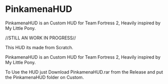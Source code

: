 # PinkamenaHUD
PinkamenaHUD is an Custom HUD for Team Fortress 2, Heavily inspired by My Little Pony.

//STILL AN WORK IN PROGRESS//

This HUD its made from Scratch.

PinkamenaHUD is an Custom HUD for Team Fortress 2, Heavily inspired by My Little Pony.

To Use the HUD just Download PinkamenaHUD.rar from the Release and put the PinkamenaHUD folder on Custom.
